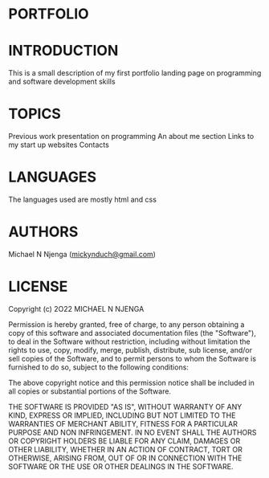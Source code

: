 # PORTFOLIO

# INTRODUCTION
This is a small description of my first portfolio landing page on programming and software development skills

# TOPICS
Previous work presentation on programming
An about me section
Links to my start up websites
Contacts

# LANGUAGES
The languages used are mostly html and css

# AUTHORS
Michael N Njenga (mickynduch@gmail.com)

# LICENSE
Copyright (c) 2O22 MICHAEL N NJENGA

Permission is hereby granted, free of charge, to any person obtaining a copy of this software and associated documentation files (the "Software"), to deal in the Software without restriction, including without limitation the rights to use, copy, modify, merge, publish, distribute, sub license, and/or sell copies of the Software, and to permit persons to whom the Software is furnished to do so, subject to the following conditions:

The above copyright notice and this permission notice shall be included in all copies or substantial portions of the Software.

THE SOFTWARE IS PROVIDED "AS IS", WITHOUT WARRANTY OF ANY KIND, EXPRESS OR IMPLIED, INCLUDING BUT NOT LIMITED TO THE WARRANTIES OF MERCHANT ABILITY, FITNESS FOR A PARTICULAR PURPOSE AND NON INFRINGEMENT. IN NO EVENT SHALL THE AUTHORS OR COPYRIGHT HOLDERS BE LIABLE FOR ANY CLAIM, DAMAGES OR OTHER LIABILITY, WHETHER IN AN ACTION OF CONTRACT, TORT OR OTHERWISE, ARISING FROM, OUT OF OR IN CONNECTION WITH THE SOFTWARE OR THE USE OR OTHER DEALINGS IN THE SOFTWARE.
